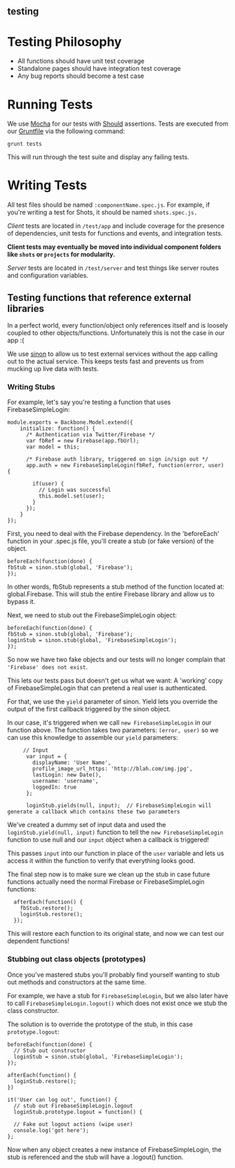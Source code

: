 testing
-------

# Testing Philosophy

* All functions should have unit test coverage
* Standalone pages should have integration test coverage
* Any bug reports should become a test case


# Running Tests

We use [Mocha](http://visionmedia.github.io/mocha/) for our tests with [Should](https://github.com/visionmedia/should.js/) assertions. Tests are executed from our [Gruntfile](/Gruntfile.js) via the following command:

`grunt tests`

This will run through the test suite and display any failing tests.


# Writing Tests

All test files should be named `:componentName.spec.js`. For example, if you're writing a test for Shots, it should be named `shots.spec.js.`

*Client* tests are located in `/test/app` and include coverage for the presence of dependencies, unit tests for functions and events, and integration tests.

**Client tests may eventually be moved into individual component folders like `shots` or `projects` for modularity.**

*Server* tests are located in `/test/server` and test things like server routes and configuration variables.

## Testing functions that reference external libraries

In a perfect world, every function/object only references itself and is loosely coupled to other objects/functions. Unfortunately this is not the case in our app :(

We use [sinon](http://sinonjs.org) to allow us to test external services without the app calling out to the actual service. This keeps tests fast and prevents us from mucking up live data with tests.

### Writing Stubs

For example, let's say you're testing a function that uses FirebaseSimpleLogin:

````
module.exports = Backbone.Model.extend({
    initialize: function() {
      /* Authentication via Twitter/Firebase */
      var fbRef = new Firebase(app.fbUrl);
      var model = this;

      /* Firebase auth library, triggered on sign in/sign out */
      app.auth = new FirebaseSimpleLogin(fbRef, function(error, user) {

        if(user) {
          // Login was successful
          this.model.set(user);
        }
      });
    }
});
````

First, you need to deal with the Firebase dependency. In the 'beforeEach' function in your .spec.js file, you'll create a stub (or fake version) of the object.

````
beforeEach(function(done) {
fbStub = sinon.stub(global, 'Firebase');  
});
````

In other words, fbStub represents a stub method of the function located at: global.Firebase. This will stub the entire Firebase library and allow us to bypass it.

Next, we need to stub out the FirebaseSimpleLogin object:

````
beforeEach(function(done) {
fbStub = sinon.stub(global, 'Firebase');  
loginStub = sinon.stub(global, 'FirebaseSimpleLogin');
});
````

So now we have two fake objects and our tests will no longer complain that `'Firebase' does not exist`.

This lets our tests pass but doesn't get us what we want: A 'working' copy of FirebaseSimpleLogin that can pretend a real user is authenticated.

For that, we use the `yield` parameter of sinon. Yield lets you override the output of the first callback triggered by the sinon object.

In our case, it's triggered when we call `new FirebaseSimpleLogin` in our function above. The function takes two parameters: `(error, user)` so we can use this knowledge to assemble our `yield` parameters:

````
     // Input
      var input = {
        displayName: 'User Name',
        profile_image_url_https: 'http://blah.com/img.jpg',
        lastLogin: new Date(),
        username: 'username',
        loggedIn: true
      };

      loginStub.yields(null, input);  // FirebaseSimpleLogin will generate a callback which contains these two parameters
````

We've created a dummy set of input data and used the `loginStub.yield(null, input)` function to tell the `new FirebaseSimpleLogin` function to use null and our `input` object when a callback is triggered!

This passes `input` into our function in place of the `user` variable and lets us access it within the function to verify that everything looks good.

The final step now is to make sure we clean up the stub in case future functions actually need the normal Firebase or FirebaseSimpleLogin functions:

````
  afterEach(function() {
    fbStub.restore();
    loginStub.restore();
  });
````

This will restore each function to its original state, and now we can test our dependent functions!

### Stubbing out class objects (prototypes)

Once you've mastered stubs you'll probably find yourself wanting to stub out methods and constructors at the same time. 

For example, we have a stub for `FirebaseSimpleLogin`, but we also later have to call `FirebaseSimpleLogin.logout()` which does not exist once we stub the class constructor.

The solution is to override the prototype of the stub, in this case `prototype.logout`:

````
beforeEach(function(done) {
  // Stub out constructor
  loginStub = sinon.stub(global, 'FirebaseSimpleLogin');
});

afterEach(function() {
  loginStub.restore();
})

it('User can log out', function() {
  // stub out FirebaseSimpleLogin.logout
  loginStub.prototype.logout = function() {

  // Fake out logout actions (wipe user)
  console.log('got here');
};
````

Now when any object creates a new instance of FirebaseSimpleLogin, the stub is referenced and the stub will have a .logout() function.
